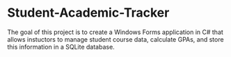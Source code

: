 # Student-Academic-Tracker
The goal of this project is to create a Windows Forms application in C# that allows instuctors to manage student course data, calculate GPAs, and store this information in a SQLite database.
